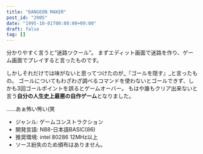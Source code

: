 ```yaml
---
title: "DANGEON MAKER"
post_id: "2905"
date: "1995-10-01T00:00:00+09:00"
draft: false
tag: []
---
```



分かりやすく言うと“迷路ツクール”。
まずエディット画面で迷路を作り、ゲーム画面でプレイすると言ったものです。

しかしそれだけでは味がないと思ってつけたのが_『ゴールを隠す』_と言ったもの。
ゴールについてもわざわざ調べるコマンドを使わないとゴールできず、しかも3回ゴールポイントを誤るとゲームオーバー。
もはや誰もクリア出来ないと言う**自分の人生史上最悪の自作ゲーム**となりました。

……あぁ怖い怖い(笑

* ジャンル: ゲームコンストラクション
* 開発言語: N88-日本語BASIC(86)
* 推奨環境: intel 80286 12MHz以上
* ソース紛失のため頒布はありません。
